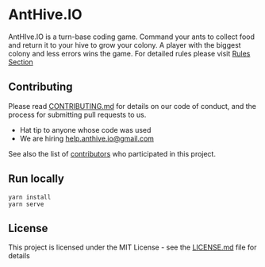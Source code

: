 # AntHive.IO

AntHIve.IO is a turn-base coding game. Command your ants to collect food and return it to your hive to grow your colony. A player with the biggest colony and less errors wins the game. For detailed rules please visit [Rules Section ](https://anthive.io/rules/)

## Contributing

Please read [CONTRIBUTING.md](CONTRIBUTING.md) for details on our code of conduct, and the process for submitting pull requests to us.

* Hat tip to anyone whose code was used
* We are hiring help.anthive.io@gmail.com

See also the list of [contributors](https://github.com/anthive/io/contributors) who participated in this project.

## Run locally
```
yarn install
yarn serve
```

## License

This project is licensed under the MIT License - see the [LICENSE.md](LICENSE.md) file for details

